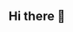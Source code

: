 ## Hi there 👋

<!--body {
  display: flex;
  align-items: center;
  justify-content: center;
  height: 100vh;
  background: #b784db;
}
.envelope {
  position: relative;
  cursor: pointer;
}

.back {
  position: relative;
  width: 250px;
  height: 200px;
  background: #6247aa;
}
.front {
  position: absolute;
  border-right: 130px solid #815ac0;
  border-top: 100px solid transparent;
  border-bottom: 100px solid transparent;
  height: 0;
  width: 0;
  top: 0;
  left: 120px;
  z-index: 3;
}
.front:before {
  content: "";
  position: absolute;
  border-left: 130px solid #815ac0;
  border-top: 100px solid transparent;
  border-bottom: 100px solid transparent;
  height: 0;
  width: 0;
  top: -100px;
  left: -120px;
}
.front:after {
  content: "";
  position: absolute;
  border-bottom: 105px solid #7251b5;
  border-left: 125px solid transparent;
  border-right: 125px solid transparent;
  height: 0;
  width: 0;
  top: -5px;
  left: -120px;
}
.top {
  position: absolute;
  border-top: 105px solid #9163cb;
  border-left: 125px solid transparent;
  border-right: 125px solid transparent;
  height: 0;
  width: 0;
  top: 0;
  transform-origin: top;
  transition: 0.4s;
}
.envelope:hover .top {
  transform: rotateX(160deg);
}
.letter {
  position: absolute;
  background: white;
  width: 230px;
  height: 180px;
  top: 10px;
  left: 10px;
  transition: 0.2s;
}
.envelope:hover .letter {
  transform: translateY(-100px);
  z-index: 2;
}
.text1 {
  position: absolute;
  color: white;
  font-family: sans-serif;
  top: -50%;
}
.text {
  text-align: center;
  font-size: 11px;
  font-family: Arial, Helvetica, sans-serif;
  margin-top: 20px;
  font-weight: bold;
  color: black;
  position: relative;
  top: -20px;
  left: 20px;
}

/*---heart -----*/
.heart {
  background-color: red;
  height: 70px;
  width: 70px;
  position: relative;
  top: 20px;
  left: 20px;
  transform: rotate(-45deg);
  box-shadow: -5px 10px 90px red;
  animation: untoldcoding 0.8s linear infinite;
}

@keyframes untoldcoding {
  0% {
    transform: rotate(-45deg) scale(1.05);
  }
  70% {
    transform: rotate(-45deg) scale(1);
  }
  100% {
    transform: rotate(-45deg) scale(0.8);
  }
}
.heart:before {
  content: "";
  position: absolute;
  height: 70px;
  width: 70px;
  background-color: red;
  top: -40px;
  border-radius: 50px;
}
.heart:after {
  content: "";
  position: absolute;
  height: 70px;
  width: 70px;
  background-color: red;
  right: -40px;
  border-radius: 50px;
}
**sadixyaa/sadixyaa** is a ✨ _special_ ✨ repository because its `README.md` (this file) appears on your GitHub profile.

Here are some ideas to get you started:

- 🔭 I’m currently working on ...
- 🌱 I’m currently learning ...
- 👯 I’m looking to collaborate on ...
- 🤔 I’m looking for help with ...
- 💬 Ask me about ...
- 📫 How to reach me: ...
- 😄 Pronouns: ...
- ⚡ Fun fact: ...
-->
